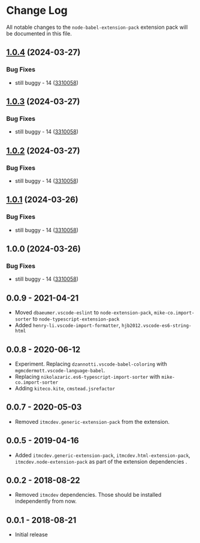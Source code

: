 # Change Log

All notable changes to the `node-babel-extension-pack` extension pack will be documented in this file.

## [1.0.4](https://github.com/ITMCdev/vscode-extensions/compare/node-babel-extension-pack-v1.0.3...node-babel-extension-pack-v1.0.4) (2024-03-27)


### Bug Fixes

* still buggy - 14 ([3310058](https://github.com/ITMCdev/vscode-extensions/commit/3310058b0fa82ef15cbcb983946897a2c09a98f6))

## [1.0.3](https://github.com/ITMCdev/vscode-extensions/compare/node-babel-extension-pack-v1.0.2...node-babel-extension-pack-v1.0.3) (2024-03-27)


### Bug Fixes

* still buggy - 14 ([3310058](https://github.com/ITMCdev/vscode-extensions/commit/3310058b0fa82ef15cbcb983946897a2c09a98f6))

## [1.0.2](https://github.com/ITMCdev/vscode-extensions/compare/node-babel-extension-pack-v1.0.1...node-babel-extension-pack-v1.0.2) (2024-03-27)


### Bug Fixes

* still buggy - 14 ([3310058](https://github.com/ITMCdev/vscode-extensions/commit/3310058b0fa82ef15cbcb983946897a2c09a98f6))

## [1.0.1](https://github.com/ITMCdev/vscode-extensions/compare/node-babel-extension-pack-v1.0.0...node-babel-extension-pack-v1.0.1) (2024-03-26)


### Bug Fixes

* still buggy - 14 ([3310058](https://github.com/ITMCdev/vscode-extensions/commit/3310058b0fa82ef15cbcb983946897a2c09a98f6))

## 1.0.0 (2024-03-26)


### Bug Fixes

* still buggy - 14 ([3310058](https://github.com/ITMCdev/vscode-extensions/commit/3310058b0fa82ef15cbcb983946897a2c09a98f6))

## 0.0.9 - 2021-04-21

- Moved `dbaeumer.vscode-eslint` to `node-extension-pack`, `mike-co.import-sorter` to `node-typescript-extension-pack`
- Added `henry-li.vscode-import-formatter`, `hjb2012.vscode-es6-string-html`

## 0.0.8 - 2020-06-12

- Experiment. Replacing `dzannotti.vscode-babel-coloring` with `mgmcdermott.vscode-language-babel`.
- Replacing `nikolazaric.es6-typescript-import-sorter` with `mike-co.import-sorter`
- Adding `kiteco.kite`, `cmstead.jsrefactor`

## 0.0.7 - 2020-05-03

- Removed `itmcdev.generic-extension-pack` from the extension.

## 0.0.5 - 2019-04-16

- Added `itmcdev.generic-extension-pack`, `itmcdev.html-extension-pack`, `itmcdev.node-extension-pack` as part of the extension dependencies .

## 0.0.2 - 2018-08-22

- Removed `itmcdev` dependencies. Those should be installed independently from now.

## 0.0.1 - 2018-08-21

- Initial release
